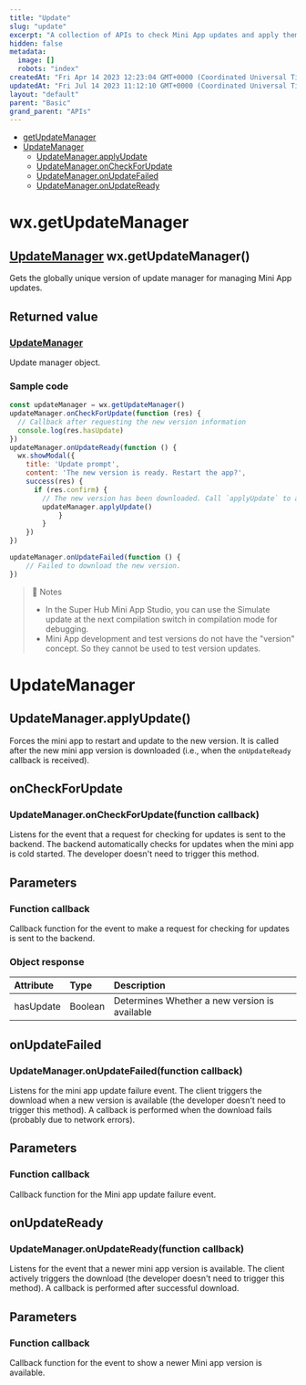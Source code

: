 ```yaml
---
title: "Update"
slug: "update"
excerpt: "A collection of APIs to check Mini App updates and apply them."
hidden: false
metadata: 
  image: []
  robots: "index"
createdAt: "Fri Apr 14 2023 12:23:04 GMT+0000 (Coordinated Universal Time)"
updatedAt: "Fri Jul 14 2023 11:12:10 GMT+0000 (Coordinated Universal Time)"
layout: "default"
parent: "Basic"
grand_parent: "APIs"
---
```

- [getUpdateManager](doc:update#wxgetupdatemanager)
- [UpdateManager](doc:update#updatemanager)
  - [UpdateManager.applyUpdate](doc:update#wxgetupdatemanager)
  - [UpdateManager.onCheckForUpdate](doc:update#updatemanageroncheckforupdatefunction-callback)
  - [UpdateManager.onUpdateFailed](update#updatemanageronupdatefailedfunction-callback)
  - [UpdateManager.onUpdateReady](doc:update#updatemanageronupdatereadyfunction-callback)

# wx.getUpdateManager

## [UpdateManager](doc:update#updatemanager-1) wx.getUpdateManager()

Gets the globally unique version of update manager for managing Mini App updates.

## Returned value

### [UpdateManager](doc:update#updatemanager-1)

Update manager object.

### Sample code

```javascript JavaScript
const updateManager = wx.getUpdateManager()
updateManager.onCheckForUpdate(function (res) {
  // Callback after requesting the new version information
  console.log(res.hasUpdate)
})
updateManager.onUpdateReady(function () {
  wx.showModal({
    title: 'Update prompt',
    content: 'The new version is ready. Restart the app?',
    success(res) {
      if (res.confirm) {
        // The new version has been downloaded. Call `applyUpdate` to apply it and restart the app.
        updateManager.applyUpdate()
			}
		}
	})
})

updateManager.onUpdateFailed(function () {
	// Failed to download the new version.
})
```

> 📘 Notes
> 
> - In the Super Hub Mini App Studio, you can use the Simulate update at the next compilation switch in compilation mode for debugging.
> - Mini App development and test versions do not have the "version" concept. So they cannot be used to test version updates.

# UpdateManager

## UpdateManager.applyUpdate()

Forces the mini app to restart and update to the new version. It is called after the new mini app version is downloaded (i.e., when the `onUpdateReady` callback is received).

## onCheckForUpdate

### UpdateManager.onCheckForUpdate(function callback)

Listens for the event that a request for checking for updates is sent to the backend. The backend automatically checks for updates when the mini app is cold started. The developer doesn't need to trigger this method.

## Parameters

### Function callback

Callback function for the event to make a request for checking for updates is sent to the backend.

### Object response

| Attribute | Type    | Description                                   |
| :-------- | :------ | :-------------------------------------------- |
| hasUpdate | Boolean | Determines Whether a new version is available |

## onUpdateFailed

### UpdateManager.onUpdateFailed(function callback)

Listens for the mini app update failure event. The client triggers the download when a new version is available (the developer doesn't need to trigger this method). A callback is performed when the download fails (probably due to network errors).

## Parameters

### Function callback

Callback function for the Mini app update failure event.

## onUpdateReady

### UpdateManager.onUpdateReady(function callback)

Listens for the event that a newer mini app version is available. The client actively triggers the download (the developer doesn't need to trigger this method). A callback is performed after successful download.

## Parameters

### Function callback

Callback function for the event to show a newer Mini app version is available.
